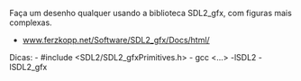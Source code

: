 Faça um desenho qualquer usando a biblioteca SDL2_gfx, com figuras mais complexas.

- www.ferzkopp.net/Software/SDL2_gfx/Docs/html/

Dicas:
    - #include <SDL2/SDL2_gfxPrimitives.h>
    - gcc <...> -lSDL2 -lSDL2_gfx

